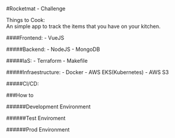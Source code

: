 #Rocketmat - Challenge

Things to Cook:  
An simple app to track the items that you have on your kitchen.

####Frontend: 
	- VueJS

#####Backend: 
	- NodeJS 
	- MongoDB

#####IaS:
	- Terraform
	- Makefile
	
#####Infraestructure:
	- Docker
	- AWS EKS(Kubernetes)
	- AWS S3
	
#####CI/CD:


###How to

######Development Environment

######Test Enviroment

######Prod Environment

